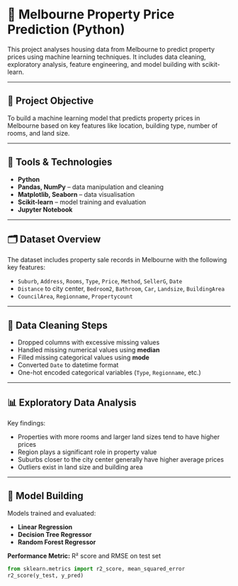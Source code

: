 # 🏡 Melbourne Property Price Prediction (Python)

This project analyses housing data from Melbourne to predict property prices using machine learning techniques. It includes data cleaning, exploratory analysis, feature engineering, and model building with scikit-learn.

---

## 🎯 Project Objective

To build a machine learning model that predicts property prices in Melbourne based on key features like location, building type, number of rooms, and land size.

---

## 🧰 Tools & Technologies

- **Python**  
- **Pandas, NumPy** – data manipulation and cleaning  
- **Matplotlib, Seaborn** – data visualisation  
- **Scikit-learn** – model training and evaluation  
- **Jupyter Notebook**

---

## 🗂️ Dataset Overview

The dataset includes property sale records in Melbourne with the following key features:

- `Suburb`, `Address`, `Rooms`, `Type`, `Price`, `Method`, `SellerG`, `Date`
- `Distance` to city center, `Bedroom2`, `Bathroom`, `Car`, `Landsize`, `BuildingArea`
- `CouncilArea`, `Regionname`, `Propertycount`

---

## 🧼 Data Cleaning Steps

- Dropped columns with excessive missing values  
- Handled missing numerical values using **median**  
- Filled missing categorical values using **mode**  
- Converted `Date` to datetime format  
- One-hot encoded categorical variables (`Type`, `Regionname`, etc.)

---

## 📊 Exploratory Data Analysis

Key findings:
- Properties with more rooms and larger land sizes tend to have higher prices  
- Region plays a significant role in property value  
- Suburbs closer to the city center generally have higher average prices  
- Outliers exist in land size and building area

---

## 🧠 Model Building

Models trained and evaluated:
- **Linear Regression**  
- **Decision Tree Regressor**  
- **Random Forest Regressor**

**Performance Metric:** R² score and RMSE on test set

```python
from sklearn.metrics import r2_score, mean_squared_error
r2_score(y_test, y_pred)

